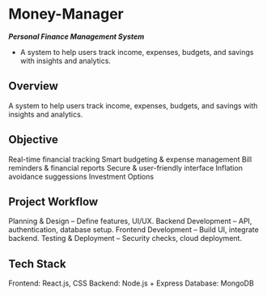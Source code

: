 # Money-Manager
***Personal Finance Management System***
- A system to help users track income, expenses, budgets, and savings with insights and analytics.

## Overview
A system to help users track income, expenses, budgets, and savings with insights and analytics.

## Objective
Real-time financial tracking
Smart budgeting & expense management
Bill reminders & financial reports
Secure & user-friendly interface
Inflation avoidance suggessions
Investment Options

## Project Workflow
Planning & Design – Define features, UI/UX.
Backend Development – API, authentication, database setup.
Frontend Development – Build UI, integrate backend.
Testing & Deployment – Security checks, cloud deployment.

## Tech Stack
Frontend: React.js, CSS
Backend: Node.js + Express
Database: MongoDB

